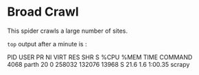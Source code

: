 # Broad Crawl

This spider crawls a large number of sites.

`top` output after a minute is :

 PID USER      PR  NI    VIRT    RES    SHR S  %CPU %MEM     TIME COMMAND                                                                      
 4068 parth     20   0  258032 132076  13968 S  21.6  1.6   1:00.35 scrapy 
